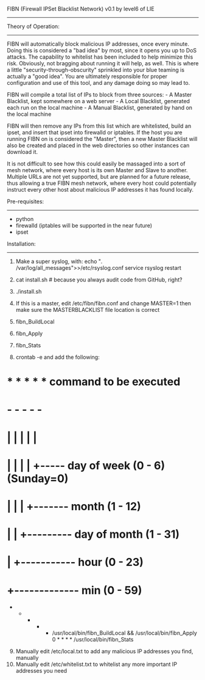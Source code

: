 FIBN (Firewall IPSet Blacklist Network) v0.1
by level6 of LIE

---------------------------------------------

Theory of Operation:
- - - - - - - - - - 

FIBN will automatically block malicious IP addresses, once every minute.  Doing this is considered a "bad idea" by 
most, since it opens you up to DoS attacks.  The capability to whitelist has been included to help minimize this 
risk.  Obviously, not bragging about running it will help, as well.   This is where a little "security-through-obscurity" 
sprinkled into your blue teaming is actually a "good idea".  You are ultimately responsible for proper configuration 
and use of this tool, and any damage doing so may lead to.

FIBN will compile a total list of IPs to block from three sources:
	- A Master Blacklist, kept somewhere on a web server
	- A Local Blacklist, generated each run on the local machine
	- A Manual Blacklist, generated by hand on the local machine

FIBN will then remove any IPs from this list which are whitelisted, build an ipset, and insert that ipset into
firewalld or iptables.  If the host you are running FIBN on is considered the "Master", then a new Master Blacklist
will also be created and placed in the web directories so other instances can download it.

It is not difficult to see how this could easily be massaged into a sort of mesh network, where every host is its
own Master and Slave to another.  Multiple URLs are not yet supported, but are planned for a future release, thus 
allowing a true FIBN mesh network, where every host could potentially instruct every other host about malicious IP
addresses it has found locally.


Pre-requisites:
- - - - - - - -

- python
- firewalld (iptables will be supported in the near future)
- ipset


Installation:
- - - - - - -

1) Make a super syslog, with:
echo "*.* /var/log/all_messages">>/etc/rsyslog.conf
service rsyslog restart

2) cat install.sh # because you always audit code from GitHub, right?
3) ./install.sh
4) If this is a master, edit /etc/fibn/fibn.conf and change MASTER=1 then make sure the MASTERBLACKLIST file location is correct
5) fibn_BuildLocal
6) fibn_Apply
7) fibn_Stats
8) crontab -e and add the following:

# * * * * * command to be executed
# - - - - -
# | | | | |
# | | | | +----- day of week (0 - 6) (Sunday=0)
# | | | +------- month (1 - 12)
# | | +--------- day of month (1 - 31)
# | +----------- hour (0 - 23)
# +------------- min (0 - 59)

* * * * * /usr/local/bin/fibn_BuildLocal && /usr/local/bin/fibn_Apply
0 * * * * /usr/local/bin/fibn_Stats

9) Manually edit /etc/local.txt to add any malicious IP addresses you find, manually
10) Manually edit /etc/whitelist.txt to whitelist any more important IP addresses you need


